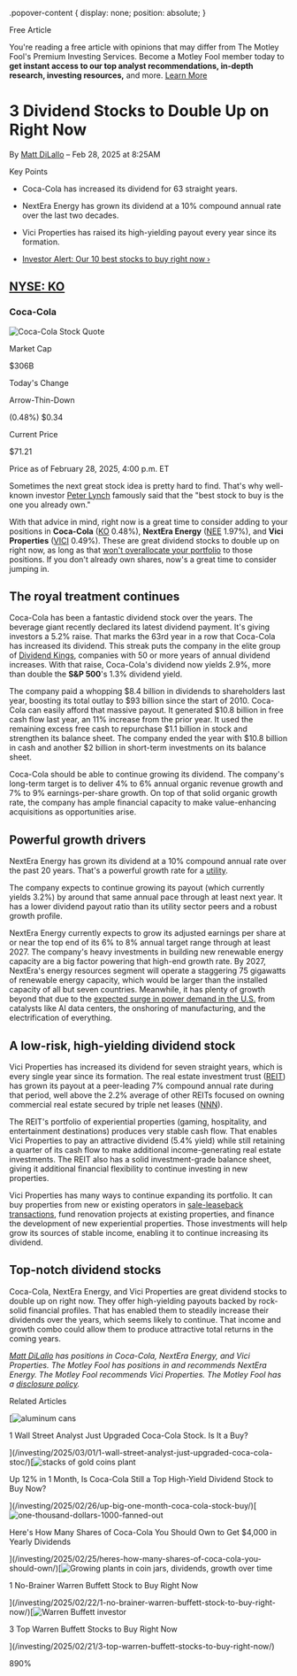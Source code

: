 .popover-content { display: none; position: absolute; }

Free Article[](#)

You're reading a free article with opinions that may differ from The Motley Fool's Premium Investing Services. Become a Motley Fool member today to **get instant access to our top analyst recommendations, in-depth research, investing resources,** and more. [Learn More](https://www.fool.com/mms/mark/op-free-tbox-art)

3 Dividend Stocks to Double Up on Right Now
===========================================

By [Matt DiLallo](/author/2093/) – Feb 28, 2025 at 8:25AM

Key Points

*   Coca-Cola has increased its dividend for 63 straight years.
    
*   NextEra Energy has grown its dividend at a 10% compound annual rate over the last two decades.
    
*   Vici Properties has raised its high-yielding payout every year since its formation.
    
*   [Investor Alert: Our 10 best stocks to buy right now ›](https://www.fool.com/mms/mark/e-sa-nonbbn-kp?aid=10969&source=isaedikp0000035)
    

[NYSE: KO](/quote/nyse/ko/)
---------------------------

### Coca-Cola

![Coca-Cola Stock Quote](https://g.foolcdn.com/art/companylogos/mark/KO.png)

Market Cap

$306B

Today's Change

Arrow-Thin-Down

(0.48%) $0.34

Current Price

$71.21

Price as of February 28, 2025, 4:00 p.m. ET

Sometimes the next great stock idea is pretty hard to find. That's why well-known investor [Peter Lynch](https://www.fool.com/investing/how-to-invest/famous-investors/peter-lynch/) famously said that the "best stock to buy is the one you already own."

With that advice in mind, right now is a great time to consider adding to your positions in **Coca-Cola** ([KO](/quote/nyse/ko/) 0.48%), **NextEra Energy** ([NEE](/quote/nyse/nee/) 1.97%), and **Vici Properties** ([VICI](/quote/nyse/vici/) 0.49%). These are great dividend stocks to double up on right now, as long as that [won't overallocate your portfolio](https://www.fool.com/investing/how-to-invest/portfolio-diversification/) to those positions. If you don't already own shares, now's a great time to consider jumping in. 

The royal treatment continues
-----------------------------

Coca-Cola has been a fantastic dividend stock over the years. The beverage giant recently declared its latest dividend payment. It's giving investors a 5.2% raise. That marks the 63rd year in a row that Coca-Cola has increased its dividend. This streak puts the company in the elite group of [Dividend Kings](https://www.fool.com/investing/stock-market/types-of-stocks/dividend-stocks/dividend-kings/), companies with 50 or more years of annual dividend increases. With that raise, Coca-Cola's dividend now yields 2.9%, more than double the **S&P 500**'s 1.3% dividend yield.

The company paid a whopping $8.4 billion in dividends to shareholders last year, boosting its total outlay to $93 billion since the start of 2010. Coca-Cola can easily afford that massive payout. It generated $10.8 billion in free cash flow last year, an 11% increase from the prior year. It used the remaining excess free cash to repurchase $1.1 billion in stock and strengthen its balance sheet. The company ended the year with $10.8 billion in cash and another $2 billion in short-term investments on its balance sheet.

Coca-Cola should be able to continue growing its dividend. The company's long-term target is to deliver 4% to 6% annual organic revenue growth and 7% to 9% earnings-per-share growth. On top of that solid organic growth rate, the company has ample financial capacity to make value-enhancing acquisitions as opportunities arise.

Powerful growth drivers
-----------------------

NextEra Energy has grown its dividend at a 10% compound annual rate over the past 20 years. That's a powerful growth rate for a [utility](https://www.fool.com/investing/stock-market/market-sectors/utilities/).

The company expects to continue growing its payout (which currently yields 3.2%) by around that same annual pace through at least next year. It has a lower dividend payout ratio than its utility sector peers and a robust growth profile.

NextEra Energy currently expects to grow its adjusted earnings per share at or near the top end of its 6% to 8% annual target range through at least 2027. The company's heavy investments in building new renewable energy capacity are a big factor powering that high-end growth rate. By 2027, NextEra's energy resources segment will operate a staggering 75 gigawatts of renewable energy capacity, which would be larger than the installed capacity of all but seven countries. Meanwhile, it has plenty of growth beyond that due to the [expected surge in power demand in the U.S.](https://www.fool.com/investing/2025/02/02/1-must-own-energy-stock-for-the-coming-power-boom/) from catalysts like AI data centers, the onshoring of manufacturing, and the electrification of everything.

A low-risk, high-yielding dividend stock
----------------------------------------

Vici Properties has increased its dividend for seven straight years, which is every single year since its formation. The real estate investment trust ([REIT](https://www.fool.com/investing/stock-market/market-sectors/real-estate-investing/reit/)) has grown its payout at a peer-leading 7% compound annual rate during that period, well above the 2.2% average of other REITs focused on owning commercial real estate secured by triple net leases ([NNN](https://www.fool.com/terms/n/nnn/)).

The REIT's portfolio of experiential properties (gaming, hospitality, and entertainment destinations) produces very stable cash flow. That enables Vici Properties to pay an attractive dividend (5.4% yield) while still retaining a quarter of its cash flow to make additional income-generating real estate investments. The REIT also has a solid investment-grade balance sheet, giving it additional financial flexibility to continue investing in new properties.

Vici Properties has many ways to continue expanding its portfolio. It can buy properties from new or existing operators in [sale-leaseback transactions](https://www.fool.com/terms/s/sale-leaseback/), fund renovation projects at existing properties, and finance the development of new experiential properties. Those investments will help grow its sources of stable income, enabling it to continue increasing its dividend.

Top-notch dividend stocks
-------------------------

Coca-Cola, NextEra Energy, and Vici Properties are great dividend stocks to double up on right now. They offer high-yielding payouts backed by rock-solid financial profiles. That has enabled them to steadily increase their dividends over the years, which seems likely to continue. That income and growth combo could allow them to produce attractive total returns in the coming years.

_[Matt DiLallo](https://www.fool.com/author/2093/) has positions in Coca-Cola, NextEra Energy, and Vici Properties. The Motley Fool has positions in and recommends NextEra Energy. The Motley Fool recommends Vici Properties. The Motley Fool has a [disclosure policy](https://www.fool.com/legal/fool-disclosure-policy/)._

Related Articles

[![aluminum cans](https://g.foolcdn.com/image/?url=https%3A%2F%2Fg.foolcdn.com%2Feditorial%2Fimages%2F809185%2Faluminum-cans.jpg&op=resize&w=92&h=52)

1 Wall Street Analyst Just Upgraded Coca-Cola Stock. Is It a Buy?

](/investing/2025/03/01/1-wall-street-analyst-just-upgraded-coca-cola-stoc/)[![stacks of gold coins plant](https://g.foolcdn.com/image/?url=https%3A%2F%2Fg.foolcdn.com%2Feditorial%2Fimages%2F808527%2Fstacks-of-gold-coins-plant.jpg&op=resize&w=92&h=52)

Up 12% in 1 Month, Is Coca-Cola Still a Top High-Yield Dividend Stock to Buy Now?

](/investing/2025/02/26/up-big-one-month-coca-cola-stock-buy/)[![one-thousand-dollars-1000-fanned-out](https://g.foolcdn.com/image/?url=https%3A%2F%2Fg.foolcdn.com%2Feditorial%2Fimages%2F808679%2Fone-thousand-dollars-1000-fanned-out.jpg&op=resize&w=92&h=52)

Here's How Many Shares of Coca-Cola You Should Own to Get $4,000 in Yearly Dividends

](/investing/2025/02/25/heres-how-many-shares-of-coca-cola-you-should-own/)[![Growing plants in coin jars, dividends, growth over time](https://g.foolcdn.com/image/?url=https%3A%2F%2Fg.foolcdn.com%2Feditorial%2Fimages%2F808516%2Fgrowing-plants-in-coin-jars-dividends-growth-over-time.jpg&op=resize&w=92&h=52)

1 No-Brainer Warren Buffett Stock to Buy Right Now

](/investing/2025/02/22/1-no-brainer-warren-buffett-stock-to-buy-right-now/)[![Warren Buffett investor](https://g.foolcdn.com/image/?url=https%3A%2F%2Fg.foolcdn.com%2Feditorial%2Fimages%2F808221%2Fwarren-buffett-investor.jpg&op=resize&w=92&h=52)

3 Top Warren Buffett Stocks to Buy Right Now

](/investing/2025/02/21/3-top-warren-buffett-stocks-to-buy-right-now/)

890%